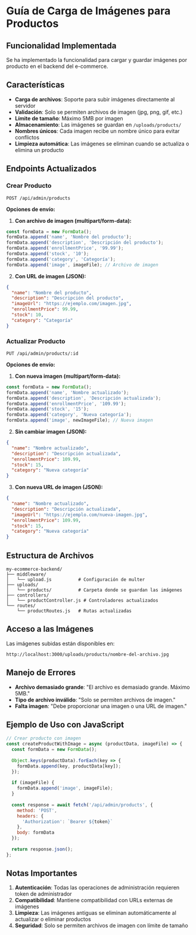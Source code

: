 # Guía de Carga de Imágenes para Productos

## Funcionalidad Implementada

Se ha implementado la funcionalidad para cargar y guardar imágenes por producto en el backend del e-commerce.

## Características

- **Carga de archivos**: Soporte para subir imágenes directamente al servidor
- **Validación**: Solo se permiten archivos de imagen (jpg, png, gif, etc.)
- **Límite de tamaño**: Máximo 5MB por imagen
- **Almacenamiento**: Las imágenes se guardan en `/uploads/products/`
- **Nombres únicos**: Cada imagen recibe un nombre único para evitar conflictos
- **Limpieza automática**: Las imágenes se eliminan cuando se actualiza o elimina un producto

## Endpoints Actualizados

### Crear Producto
```
POST /api/admin/products
```

**Opciones de envío:**

1. **Con archivo de imagen (multipart/form-data):**
```javascript
const formData = new FormData();
formData.append('name', 'Nombre del producto');
formData.append('description', 'Descripción del producto');
formData.append('enrollmentPrice', '99.99');
formData.append('stock', '10');
formData.append('category', 'Categoría');
formData.append('image', imageFile); // Archivo de imagen
```

2. **Con URL de imagen (JSON):**
```json
{
  "name": "Nombre del producto",
  "description": "Descripción del producto",
  "imageUrl": "https://ejemplo.com/imagen.jpg",
  "enrollmentPrice": 99.99,
  "stock": 10,
  "category": "Categoría"
}
```

### Actualizar Producto
```
PUT /api/admin/products/:id
```

**Opciones de envío:**

1. **Con nueva imagen (multipart/form-data):**
```javascript
const formData = new FormData();
formData.append('name', 'Nombre actualizado');
formData.append('description', 'Descripción actualizada');
formData.append('enrollmentPrice', '109.99');
formData.append('stock', '15');
formData.append('category', 'Nueva categoría');
formData.append('image', newImageFile); // Nueva imagen
```

2. **Sin cambiar imagen (JSON):**
```json
{
  "name": "Nombre actualizado",
  "description": "Descripción actualizada",
  "enrollmentPrice": 109.99,
  "stock": 15,
  "category": "Nueva categoría"
}
```

3. **Con nueva URL de imagen (JSON):**
```json
{
  "name": "Nombre actualizado",
  "description": "Descripción actualizada",
  "imageUrl": "https://ejemplo.com/nueva-imagen.jpg",
  "enrollmentPrice": 109.99,
  "stock": 15,
  "category": "Nueva categoría"
}
```

## Estructura de Archivos

```
my-ecommerce-backend/
├── middleware/
│   └── upload.js          # Configuración de multer
├── uploads/
│   └── products/          # Carpeta donde se guardan las imágenes
├── controllers/
│   └── productController.js # Controladores actualizados
└── routes/
    └── productRoutes.js   # Rutas actualizadas
```

## Acceso a las Imágenes

Las imágenes subidas están disponibles en:
```
http://localhost:3000/uploads/products/nombre-del-archivo.jpg
```

## Manejo de Errores

- **Archivo demasiado grande**: "El archivo es demasiado grande. Máximo 5MB."
- **Tipo de archivo inválido**: "Solo se permiten archivos de imagen."
- **Falta imagen**: "Debe proporcionar una imagen o una URL de imagen."

## Ejemplo de Uso con JavaScript

```javascript
// Crear producto con imagen
const createProductWithImage = async (productData, imageFile) => {
  const formData = new FormData();
  
  Object.keys(productData).forEach(key => {
    formData.append(key, productData[key]);
  });
  
  if (imageFile) {
    formData.append('image', imageFile);
  }
  
  const response = await fetch('/api/admin/products', {
    method: 'POST',
    headers: {
      'Authorization': `Bearer ${token}`
    },
    body: formData
  });
  
  return response.json();
};
```

## Notas Importantes

1. **Autenticación**: Todas las operaciones de administración requieren token de administrador
2. **Compatibilidad**: Mantiene compatibilidad con URLs externas de imágenes
3. **Limpieza**: Las imágenes antiguas se eliminan automáticamente al actualizar o eliminar productos
4. **Seguridad**: Solo se permiten archivos de imagen con límite de tamaño
